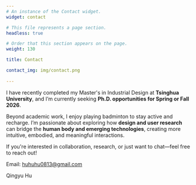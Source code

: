 ```yaml
---
# An instance of the Contact widget.
widget: contact

# This file represents a page section.
headless: true

# Order that this section appears on the page.
weight: 130

title: Contact

contact_img: img/contact.png
 
---
```


I have recently completed my Master's in Industrial Design at **Tsinghua University**, and I’m currently seeking **Ph.D. opportunities for Spring or Fall 2026**.

Beyond academic work, I enjoy playing badminton to stay active and recharge. I’m passionate about exploring how **design and user research** can bridge the **human body and emerging technologies**, creating more intuitive, embodied, and meaningful interactions.

If you're interested in collaboration, research, or just want to chat—feel free to reach out!

Email:  huhuhu0813@gmail.com

Qingyu Hu 


